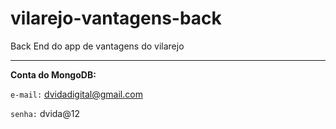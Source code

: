 # vilarejo-vantagens-back
Back End do app de vantagens do vilarejo

----

**Conta do MongoDB:**

``e-mail:`` dvidadigital@gmail.com

``senha:`` dvida@12
